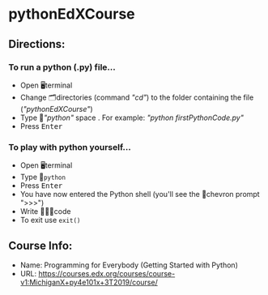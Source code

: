 # pythonEdXCourse

## Directions: 
### To run a python (.py) file...
- Open 🖥terminal
- Change 🗂directories (command *"cd"*) to the folder containing the file (*"pythonEdXCourse"*)
- Type 🐍*"python"* space <filenane>. For example: *"python firstPythonCode.py"*
- Press <kbd>Enter<kbd>

### To play with python yourself...
- Open 🖥terminal
- Type 🐍`python`
- Press <kbd>Enter<kbd>
- You have now entered the Python shell (you'll see the 🔰chevron prompt ">>>")
- Write 👨🏻‍💻code
- To exit use `exit()`


## Course Info:
- Name: Programming for Everybody (Getting Started with Python)
- URL: https://courses.edx.org/courses/course-v1:MichiganX+py4e101x+3T2019/course/